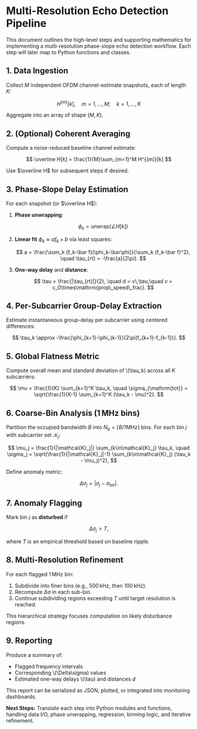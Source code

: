 # Multi-Resolution Echo Detection Pipeline

This document outlines the high-level steps and supporting mathematics for implementing a multi-resolution phase-slope echo detection workflow. Each step will later map to Python functions and classes.


## 1. Data Ingestion

Collect $M$ independent OFDM channel-estimate snapshots, each of length $K$:

$$
H^{(m)}[k],\quad m=1,\ldots,M;\quad k=1,\ldots,K
$$

Aggregate into an array of shape $(M, K)$.


## 2. (Optional) Coherent Averaging

Compute a noise-reduced baseline channel estimate:

$$
\overline H[k] = \frac{1}{M}\sum_{m=1}^M H^{(m)}[k]
$$

Use $\overline H$ for subsequent steps if desired.


## 3. Phase-Slope Delay Estimation

For each snapshot (or $\overline H$):

1. **Phase unwrapping**:

   $$
   \phi_k = \mathrm{unwrap}\bigl(\angle H[k]\bigr)
   $$
2. **Linear fit** $\phi_k \approx a f_k + b$ via least squares:

   $$
   a = \frac{\sum_k (f_k-\bar f)(\phi_k-\bar\phi)}{\sum_k (f_k-\bar f)^2},
   \quad
   \tau_{rt} = -\frac{a}{2\pi}.
   $$
3. **One-way delay** and **distance**:

   $$
   \tau = \frac{|\tau_{rt}|}{2},
   \quad
   d = v\,\tau,\quad v = c_0\times\mathrm{prop\_speed\_frac}.
   $$


## 4. Per-Subcarrier Group-Delay Extraction

Estimate instantaneous group-delay per subcarrier using centered differences:

$$
\tau_k \approx -\frac{\phi_{k+1}-\phi_{k-1}}{2\pi(f_{k+1}-f_{k-1})}.
$$


## 5. Global Flatness Metric

Compute overall mean and standard deviation of \\(\tau\_k) across all $K$ subcarriers:

$$
\mu = \frac{1}{K} \sum_{k=1}^K \tau_k,
\quad
\sigma_{\mathrm{tot}} = \sqrt{\frac{1}{K-1} \sum_{k=1}^K (\tau_k - \mu)^2}.
$$


## 6. Coarse-Bin Analysis (1 MHz bins)

Partition the occupied bandwidth $B$ into $N_b = \lceil B/1\mathrm{MHz}\rceil$ bins. For each bin $j$ with subcarrier set $\mathcal{K}_j$:

$$
\mu_j = \frac{1}{|\mathcal{K}_j|} \sum_{k\in\mathcal{K}_j} \tau_k,
\quad
\sigma_j = \sqrt{\frac{1}{|\mathcal{K}_j|-1} \sum_{k\in\mathcal{K}_j} (\tau_k - \mu_j)^2},
$$

Define anomaly metric:

$$
\Delta\sigma_j = |\sigma_j - \sigma_{\mathrm{tot}}|.
$$


## 7. Anomaly Flagging

Mark bin $j$ as **disturbed** if

$$
\Delta\sigma_j > T,
$$

where $T$ is an empirical threshold based on baseline ripple.


## 8. Multi-Resolution Refinement

For each flagged 1 MHz bin:

1. Subdivide into finer bins (e.g., 500 kHz, then 100 kHz).
2. Recompute $\Delta\sigma$ in each sub-bin.
3. Continue subdividing regions exceeding $T$ until target resolution is reached.

This hierarchical strategy focuses computation on likely disturbance regions.


## 9. Reporting

Produce a summary of:

* Flagged frequency intervals
* Corresponding \\(\Delta\sigma) values
* Estimated one-way delays \\(\tau) and distances $d$

This report can be serialized as JSON, plotted, or integrated into monitoring dashboards.


**Next Steps:** Translate each step into Python modules and functions, handling data I/O, phase unwrapping, regression, binning logic, and iterative refinement.
